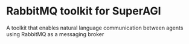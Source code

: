# RabbitMQ toolkit for SuperAGI
 A toolkit that enables natural language communication between agents using RabbitMQ as a messaging broker
